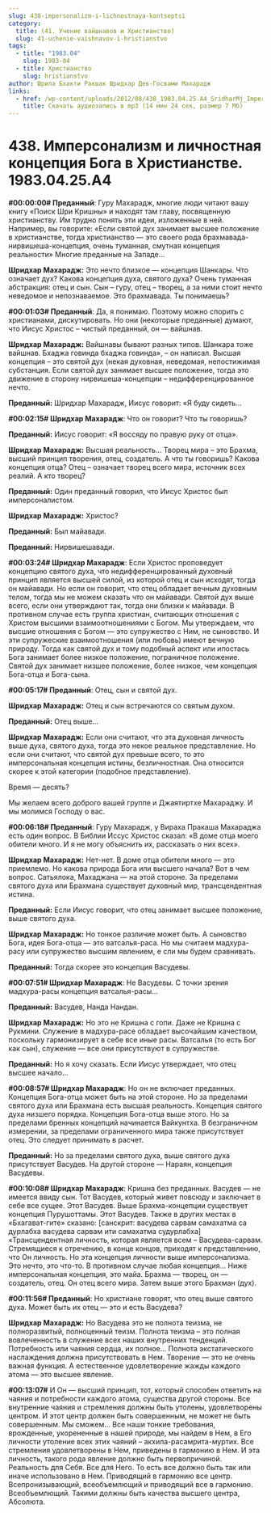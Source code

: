 ```yaml
---
slug: 438-impersonalizm-i-lichnostnaya-kontseptsi
category:
  title: (41. Учение вайшнавов и Христианство)
  slug: 41-uchenie-vaishnavov-i-hristianstvo
tags:
  - title: "1983.04"
    slug: 1983-04
  - title: Христианство
    slug: hristianstvo
author: Шрила Бхакти Ракшак Шридхар Дев-Госвами Махарадж
links:
  - href: /wp-content/uploads/2012/08/438_1983.04.25.A4_SridharMj_Impersonalizm_i_lichnostnaya_koncepciya_Boga_v_Hristianstve.mp3
    title: Скачать аудиозапись в mp3 (14 мин 24 сек, размер 7 Мб)
---
```


# 438. Имперсонализм и личностная концепция Бога в Христианстве. 1983.04.25.A4

**#00:00:00# Преданный**: Гуру Махарадж, многие люди читают вашу книгу «Поиск Шри Кришны» и находят там главу, посвященную христианству. Им трудно понять эти идеи, изложенные в ней. Например, вы говорите: «Если святой дух занимает высшее положение в христианстве, тогда христианство — это своего рода брахмавада-нирвишеша-концепция, очень туманная, смутная концепция реальности» Многие преданные на Западе…

**Шридхар Махарадж:** Это нечто близкое — концепция Шанкары. Что означает дух? Какова концепция духа, святого духа? Очень туманная абстракция: отец и сын. Сын – гуру, отец – творец, а за ними стоит нечто неведомое и непознаваемое. Это брахмавада. Ты понимаешь?

**#00:01:03# Преданный**: Да, я понимаю. Поэтому можно спорить с христианами, дискутировать. Но они (некоторые преданные) думают, что Иисус Христос – чистый преданный, он — вайшнав.

**Шридхар Махарадж:** Вайшнавы бывают разных типов. Шанкара тоже вайшнав. Бхаджа говинда бхаджа говинда», – он написал. Высшая концепция – это святой дух (некая духовная, неведомая, непостижимая субстанция. Если святой дух занимает высшее положение, тогда это движение в сторону нирвишеша-концепции – недифференцированное нечто.

**Преданный:** Шридхар Махарадж, Иисус говорит: «Я буду сидеть…

**#00:02:15# Шридхар Махарадж**: Что он говорит? Что ты говоришь?

**Преданный:** Иисус говорит: «Я воссяду по правую руку от отца».

**Шридхар Махарадж:** Высшая реальность… Творец мира – это Брахма, высший принцип творения, отец, создатель. А что ты говоришь? Какова концепция отца? Отец – означает творец всего мира, источник всех реалий. А кто творец?

**Преданный:** Один преданный говорил, что Иисус Христос был имперсоналистом.

**Шридхар Махарадж:** Христос?

**Преданный:** Был майавади.

**Преданный:** Нирвишешавади.

**#00:03:24# Шридхар Махарадж**: Если Христос проповедует концепцию святого духа, что недифференцированный духовный принцип является высшей силой, из которой отец и сын исходят, тогда он майавади. Но если он говорит, что отец обладает вечным духовным телом, тогда мы не можем сказать что он майавади. Святой дух выше всего, если они утверждают так, тогда они близки к майавади. В противном случае есть группа христиан, считающих отношения с Христом высшими взаимоотношениями с Богом. Мы утверждаем, что высшие отношения с Богом — это супружество с Ним, не сыновство. И эти супружеские взаимоотношения (или любовь) имеют вечную природу. Тогда как святой дух и тому подобный аспект или ипостась Бога занимает более низкое положение, пограничное положение. Святой дух занимает низшее положение, более низкое, чем концепция Бога-отца и Бога-сына.

**#00:05:17# Преданный**: Отец, сын и святой дух.

**Шридхар Махарадж:** Отец и сын встречаются со святым духом.

**Преданный:** Отец выше…

**Шридхар Махарадж:** Если они считают, что эта духовная личность выше духа, святого духа, тогда это некое реальное представление. Но если они считают, что святой дух превыше всего, то это имперсональная концепция истины, безличностная. Она относится скорее к этой категории (подобное представление).

Время — десять?

Мы желаем всего доброго вашей группе и Джаятиртхе Махараджу. И мы молимся Господу о вас.

**#00:06:18# Преданный**: Гуру Махарадж, у Вираха Пракаша Махараджа есть один вопрос. В Библии Иссус Христос сказал: «В доме отца моего обители много. И я не могу объяснить их, рассказать о них всех».

**Шридхар Махарадж:** Нет-нет. В доме отца обители много — это приемлемо. Но какова природа Бога или высшего начала? Вот в чем вопрос. Сатьялока, Махаджана — на этой стороне. За пределами святого духа или Брахмана существует духовный мир, трансцендентная истина.

**Преданный:** Если Иисус говорит, что отец занимает высшее положение, выше святого духа.

**Шридхар Махарадж:** Но тонкое различие может быть. А сыновство Бога, идея Бога-отца — это ватсалья-раса. Но мы считаем мадхура-расу или супружество высшим явлением, е сли мы будем сравнивать.

**Преданный:** Тогда скорее это концепция Васудевы.

**#00:07:51# Шридхар Махарадж**: Не Васудевы. С точки зрения мадхура-расы концепция ватсалья-расы…

**Преданный:** Васудев, Нанда Нандан.

**Шридхар Махарадж:** Но это не Кришна с гопи. Даже не Кришна с Рукмини. Служение в мадхура-расе обладает высочайшим качеством, поскольку гармонизирует в себе все иные расы. Ватсалья (то есть Бог как сын), служение — все они присутствуют в супружестве.

**Преданный:** Но я хочу сказать. Если Иисус утверждает, что отец высшее начало…

**#00:08:57# Шридхар Махарадж**: Но он не включает преданных. Концепция Бога-отца может быть на этой стороне. Но за пределами святого духа или Брахмана есть высшая реальность. Концепция святого духа низшего порядка. Концепция Бога-отца выше этого. Но за пределами бренных концепций начинается Вайкунтха. В безграничном измерении, за пределами ограниченного мира также присутствует отец. Это следует принимать в расчет.

**Преданный:** Но за пределами святого духа, выше святого духа присутствует Васудев. На другой стороне — Нараян, концепция Васудевы.

**#00:10:08# Шридхар Махарадж**: Кришна без преданных. Васудев — не имеется ввиду сын. Тот Васудев, который живет повсюду и заключает в себе все сущее. Этот Васудев. Выше Брахма-концепции существует концепция Пурушоттамы. Этот Васудев. Также в других местах в «Бхагават-гите» сказано: [санскрит: васудева сарвам самахатма са дурлабха васудева сарвам ити самахатма судурлабха] «Трансцендентная личность, которая является всем – Васудева-сарвам. Стремящиеся к отречению, в конце концов, приходят к представлению, что Он личность. Но эта концепция личности выше имперсонализма. Это нечто, это что-то. В противном случае любая концепция… Ниже имперсональная концепция, это майа. Брахма — творец, он — создатель, отец. Он отец всего мира. Затем выше этого Брахман (дух).

**#00:11:56# Преданный**: Но христиане говорят, что отец выше святого духа. Может быть их отец — это и есть Васудева?

**Шридхар Махарадж:** Но Васудева это не полнота теизма, не полноразвитый, полноценный теизм. Полнота теизма – это полная вовлеченность в служение всех наших внутренних тенденций. Потребность или чаяния сердца, их полное… Полнота экстатического наслаждения должна присутствовать в Нем. Творение — это не очень важная функция. А естественное удовлетворение жажды каждого атома — это высшее явление.

**#00:13:07#** И Он — высший принцип, тот, который способен ответить на чаяния и потребности каждого атома, существа другой стороны. Все внутренние чаяния и стремления должны быть утолены, удовлетворены центром. И этот центр должен быть совершенным, не может не быть совершенным. Мы сможем… Все наши тонкие требования, врожденные, укорененные в нашей природе, мы найдем в Нем, в Его личности утоление всех этих чаяний – акхила-расамрита-муртих. Все стремления удовлетворены в Нем, приведены в гармонию в Нем. И эта личность, такого рода явление должно быть первопричиной. Реальность для Себя. Все для Него. То есть все должно быть так или иначе использовано в Нем. Приводящий в гармонию все центр. Всепронизывающий, всеобъемлющий и приводящий все в гармонию. Всеобъемлющий. Такими должны быть качества высшего центра, Абсолюта.

